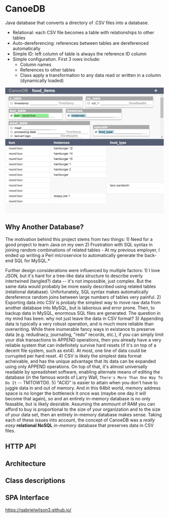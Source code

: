 # CanoeDB
Java database that converts a directory of .CSV files into a database.

- Relational: each CSV file becomes a table with relationships to other tables
- Auto-dereferencing: references between tables are dereferenced automatically
- Simple ID: left column of table is always the reference ID column
- Simple configuration.  First 3 rows include:
	- Column names
	- References to other tables
	- Class apply a transformation to any data read or written in a column (dynamically loaded)

![CanoeDB SPA Screenshot](readme_images/CanoeDB-011419.png)
	
## Why Another Database?
The motivation behind this project stems from two things:
	1) Need for a good project to learn Java on my own
	2) Frustration with SQL syntax in joining random combinations of related tables
		- At my previous employer, I ended up writing a Perl microservice to automatically generate the back-end SQL for MySQL.*

Further design considerations were influenced by multiple factors:
	1) I love JSON, but it's hard for a tree-like data structure to describe overly intertwined (tangled?) data -- it's not impossible, just complex. But the same data would probably be more easily described using related tables (relational database).  Unfortunately, SQL syntax makes automatically dereference random joins between large numbers of tables very painful.
	2) Exporting data into CSV is probaly the simplest way to move raw data from another database into MySQL, but is laborious and error prone.  Then, to backup data in MySQL, enormous SQL files are generated.  The question in my mind has been: why not just leave the data in CSV format?
	3) Appending data is typically a very robust operation, and is much more reliable than overwriting.  While there inumerable fancy ways in existance to preserve data (e.g. redudnacy, journaling, "redo" records, etc.), if you can simply limit your disk transactions to APPEND operations, then you already have a very reliable system that can indefinitely survive hard resets (if it's on top of a decent file system, such as ext4).  At most, one line of data could be currupted per hard reset.
	4) CSV is likely the simplest data format acheivable, and has the unique advantage that its data can be expanded using only APPEND operations.  On top of that, it's almost universally readable by spreadsheet software, enabling alternate means of editing the database (in the famous words of Larry Wall, `There's More Than One Way To Do It` -- TMTOWTDI).
	5) "ACID" is easier to attain when you don't have to juggle data in and out of memory.  And in this 64bit world, memory address space is no longer the bottleneck it once was (maybe one day it will become that again), so and an entirely in-memory database is no only feasable, but is likely desirable.  Assuming the ammount of RAM you can afford to buy is proportional to the size of your organization and to the size of your data set, then an entirely in-memory database makes sense.
Taking each of these issues into account, the concept of CanoeDB was a *really easy* **relational NoSQL** *in-memory* database that preserves data in CSV files.

## HTTP API


## Architecture


## Class descriptions


## SPA Interface



https://gabrielwilson3.github.io/
